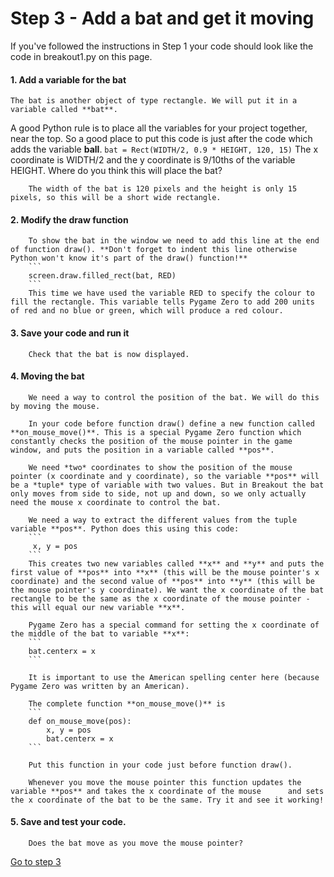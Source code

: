 # Step 3 - Add a bat and get it moving

If you've followed the instructions in Step 1 your code should look like the code in breakout1.py on this page.

#### 1. Add a variable for the bat

    The bat is another object of type rectangle. We will put it in a variable called **bat**.

A good Python rule is to place all the variables for your project together, near the top. So a good place to put this code is just after the code which adds the variable **ball**.
        ```
        bat = Rect(WIDTH/2, 0.9 * HEIGHT, 120, 15)
        ```
        The x coordinate is WIDTH/2 and the y coordinate is 9/10ths of the variable HEIGHT. Where do you think this will place the bat? 

        The width of the bat is 120 pixels and the height is only 15 pixels, so this will be a short wide rectangle.

#### 2. Modify the draw function

        To show the bat in the window we need to add this line at the end of function draw(). **Don't forget to indent this line otherwise Python won't know it's part of the draw() function!**
        ```
        screen.draw.filled_rect(bat, RED)
        ```
        This time we have used the variable RED to specify the colour to fill the rectangle. This variable tells Pygame Zero to add 200 units of red and no blue or green, which will produce a red colour.

#### 3. Save your code and run it

        Check that the bat is now displayed.

#### 4. Moving the bat

        We need a way to control the position of the bat. We will do this by moving the mouse.

        In your code before function draw() define a new function called **on_mouse_move()**. This is a special Pygame Zero function which constantly checks the position of the mouse pointer in the game window, and puts the position in a variable called **pos**.

        We need *two* coordinates to show the position of the mouse pointer (x coordinate and y coordinate), so the variable **pos** will be a *tuple* type of variable with two values. But in Breakout the bat only moves from side to side, not up and down, so we only actually need the mouse x coordinate to control the bat. 

        We need a way to extract the different values from the tuple variable **pos**. Python does this using this code:
        ```
         x, y = pos
        ```
        This creates two new variables called **x** and **y** and puts the first value of **pos** into **x** (this will be the mouse pointer's x coordinate) and the second value of **pos** into **y** (this will be the mouse pointer's y coordinate). We want the x coordinate of the bat rectangle to be the same as the x coordinate of the mouse pointer - this will equal our new variable **x**. 

        Pygame Zero has a special command for setting the x coordinate of the middle of the bat to variable **x**:
        ```
        bat.centerx = x
        ```

        It is important to use the American spelling center here (because Pygame Zero was written by an American).

        The complete function **on_mouse_move()** is
        ```
        def on_mouse_move(pos):
            x, y = pos
            bat.centerx = x
        ```

        Put this function in your code just before function draw().

        Whenever you move the mouse pointer this function updates the variable **pos** and takes the x coordinate of the mouse      and sets the x coordinate of the bat to be the same. Try it and see it working!

#### 5. Save and test your code.

        Does the bat move as you move the mouse pointer?

[Go to step 3](../step03-move_the_ball)
